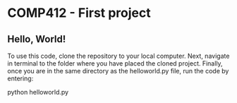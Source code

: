 # COMP412 - First project
## Hello, World!


To use this code, clone the repository to your local computer. 
Next, navigate in terminal to the folder where you have placed the cloned project.
Finally, once you are in the same directory as the helloworld.py file, run the code by entering:

python helloworld.py
 
